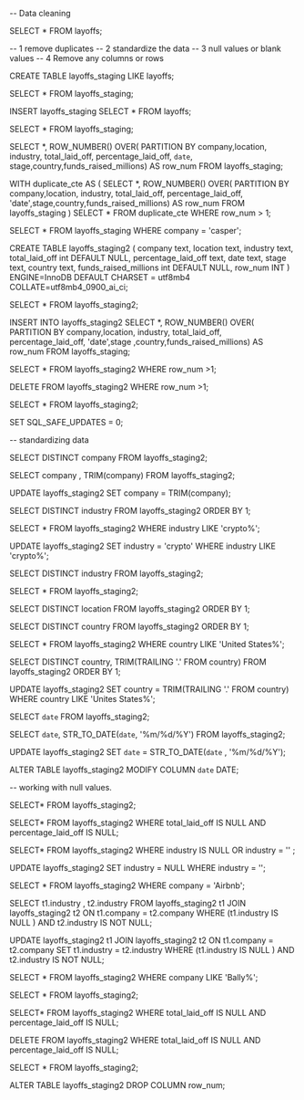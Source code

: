 -- Data cleaning

SELECT *
FROM layoffs;

-- 1 remove duplicates
-- 2 standardize the data
-- 3 null values or blank values
-- 4 Remove any columns or rows

CREATE TABLE layoffs_staging
LIKE layoffs;

SELECT *
FROM layoffs_staging;

INSERT layoffs_staging
SELECT *
FROM layoffs;

SELECT *
FROM layoffs_staging;

SELECT *,
ROW_NUMBER() OVER(
PARTITION BY company,location, industry, total_laid_off, percentage_laid_off, `date`,
stage,country,funds_raised_millions) AS row_num
FROM layoffs_staging;

WITH duplicate_cte AS
(
SELECT *,
ROW_NUMBER() OVER(
PARTITION BY company,location, industry, total_laid_off, percentage_laid_off, 'date',stage,country,funds_raised_millions) AS row_num
FROM layoffs_staging
)
SELECT *
FROM duplicate_cte
WHERE row_num > 1;

SELECT *
FROM layoffs_staging
WHERE company = 'casper';




CREATE TABLE layoffs_staging2 (
 company text,
 location  text,
 industry text,
 total_laid_off int DEFAULT NULL,
 percentage_laid_off text,
 date text,
 stage text,
 country text,
 funds_raised_millions int DEFAULT NULL,
 row_num INT
) ENGINE=InnoDB DEFAULT CHARSET = utf8mb4 COLLATE=utf8mb4_0900_ai_ci;

SELECT *
FROM layoffs_staging2;

INSERT INTO layoffs_staging2
SELECT *,
ROW_NUMBER() OVER(
PARTITION BY company,location, industry, total_laid_off, percentage_laid_off, 'date',stage
,country,funds_raised_millions) AS row_num
FROM layoffs_staging;

SELECT *
FROM layoffs_staging2
WHERE row_num >1;

DELETE
FROM layoffs_staging2
WHERE row_num >1;

SELECT *
FROM layoffs_staging2;

SET SQL_SAFE_UPDATES = 0;

-- standardizing data

SELECT DISTINCT company
FROM layoffs_staging2;

SELECT company , TRIM(company)
FROM layoffs_staging2;

UPDATE layoffs_staging2
SET company = TRIM(company);

SELECT DISTINCT industry
FROM layoffs_staging2
ORDER BY 1;

SELECT * 
FROM layoffs_staging2
WHERE industry LIKE 'crypto%';

UPDATE layoffs_staging2
SET industry = 'crypto'
WHERE industry LIKE 'crypto%';

SELECT DISTINCT industry
FROM layoffs_staging2;

SELECT * 
FROM layoffs_staging2;

SELECT DISTINCT location
FROM layoffs_staging2
ORDER BY 1;

SELECT DISTINCT country
FROM layoffs_staging2
ORDER BY 1;

SELECT *
FROM layoffs_staging2
WHERE country LIKE 'United States%';

SELECT DISTINCT country, TRIM(TRAILING '.' FROM country)
FROM layoffs_staging2
ORDER BY 1;

UPDATE layoffs_staging2
SET country = TRIM(TRAILING '.' FROM country)
WHERE country LIKE 'Unites States%';

SELECT `date`
FROM layoffs_staging2;

SELECT `date`,
STR_TO_DATE(`date`, '%m/%d/%Y')
FROM layoffs_staging2;

UPDATE layoffs_staging2
SET `date` = STR_TO_DATE(`date` , '%m/%d/%Y');

ALTER TABLE layoffs_staging2
MODIFY COLUMN `date` DATE;

-- working with null values.

SELECT*
FROM layoffs_staging2;


SELECT*
FROM layoffs_staging2
WHERE total_laid_off IS NULL
AND percentage_laid_off IS NULL;


SELECT*
FROM layoffs_staging2
WHERE industry IS NULL
OR industry = '' ;

UPDATE layoffs_staging2
SET industry = NULL
WHERE industry = '';


SELECT * 
FROM layoffs_staging2
WHERE company = 'Airbnb';

SELECT t1.industry , t2.industry
FROM layoffs_staging2 t1
JOIN layoffs_staging2 t2
	ON t1.company = t2.company
WHERE (t1.industry IS NULL )
AND t2.industry IS NOT NULL;

UPDATE layoffs_staging2 t1
JOIN layoffs_staging2 t2
	ON t1.company = t2.company
SET t1.industry = t2.industry
WHERE (t1.industry IS NULL  )
AND t2.industry IS NOT NULL;
    
    
SELECT *
FROM layoffs_staging2
WHERE company LIKE 'Bally%';

SELECT *
FROM layoffs_staging2;

SELECT*
FROM layoffs_staging2
WHERE total_laid_off IS NULL
AND percentage_laid_off IS NULL;

DELETE
FROM layoffs_staging2
WHERE total_laid_off IS NULL
AND percentage_laid_off IS NULL;

SELECT *
FROM layoffs_staging2;

ALTER TABLE layoffs_staging2
DROP COLUMN row_num;

